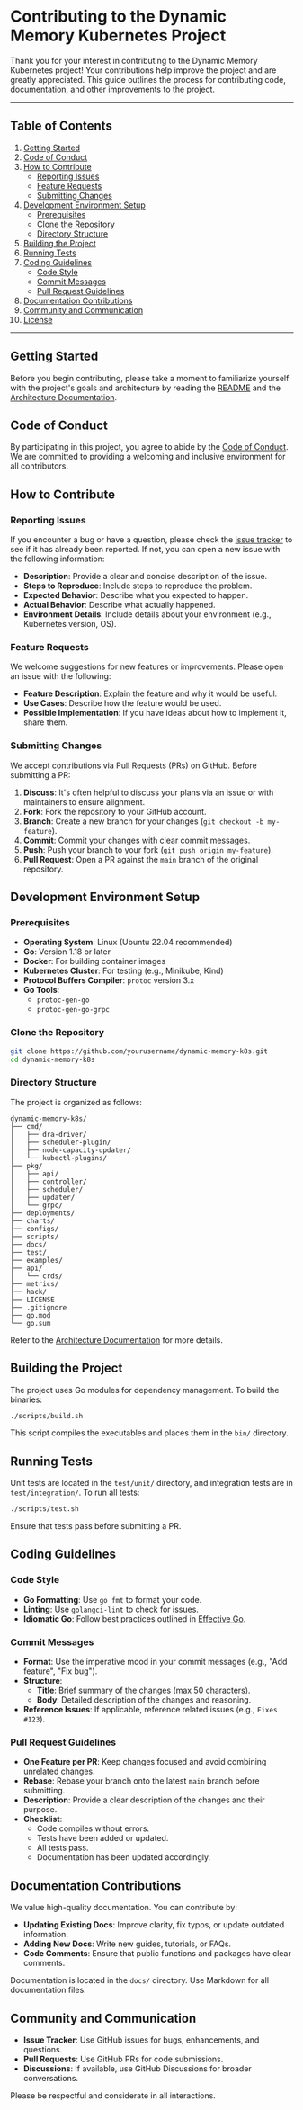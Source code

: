# Contributing to the Dynamic Memory Kubernetes Project

Thank you for your interest in contributing to the Dynamic Memory Kubernetes project! Your contributions help improve the project and are greatly appreciated. This guide outlines the process for contributing code, documentation, and other improvements to the project.

---

## Table of Contents

1. [Getting Started](#getting-started)
2. [Code of Conduct](#code-of-conduct)
3. [How to Contribute](#how-to-contribute)
   - [Reporting Issues](#reporting-issues)
   - [Feature Requests](#feature-requests)
   - [Submitting Changes](#submitting-changes)
4. [Development Environment Setup](#development-environment-setup)
   - [Prerequisites](#prerequisites)
   - [Clone the Repository](#clone-the-repository)
   - [Directory Structure](#directory-structure)
5. [Building the Project](#building-the-project)
6. [Running Tests](#running-tests)
7. [Coding Guidelines](#coding-guidelines)
   - [Code Style](#code-style)
   - [Commit Messages](#commit-messages)
   - [Pull Request Guidelines](#pull-request-guidelines)
8. [Documentation Contributions](#documentation-contributions)
9. [Community and Communication](#community-and-communication)
10. [License](#license)

---

## Getting Started

Before you begin contributing, please take a moment to familiarize yourself with the project's goals and architecture by reading the [README](../README.md) and the [Architecture Documentation](architecture.md).

## Code of Conduct

By participating in this project, you agree to abide by the [Code of Conduct](CODE_OF_CONDUCT.md). We are committed to providing a welcoming and inclusive environment for all contributors.

## How to Contribute

### Reporting Issues

If you encounter a bug or have a question, please check the [issue tracker](https://github.com/yourusername/dynamic-memory-k8s/issues) to see if it has already been reported. If not, you can open a new issue with the following information:

- **Description**: Provide a clear and concise description of the issue.
- **Steps to Reproduce**: Include steps to reproduce the problem.
- **Expected Behavior**: Describe what you expected to happen.
- **Actual Behavior**: Describe what actually happened.
- **Environment Details**: Include details about your environment (e.g., Kubernetes version, OS).

### Feature Requests

We welcome suggestions for new features or improvements. Please open an issue with the following:

- **Feature Description**: Explain the feature and why it would be useful.
- **Use Cases**: Describe how the feature would be used.
- **Possible Implementation**: If you have ideas about how to implement it, share them.

### Submitting Changes

We accept contributions via Pull Requests (PRs) on GitHub. Before submitting a PR:

1. **Discuss**: It's often helpful to discuss your plans via an issue or with maintainers to ensure alignment.
2. **Fork**: Fork the repository to your GitHub account.
3. **Branch**: Create a new branch for your changes (`git checkout -b my-feature`).
4. **Commit**: Commit your changes with clear commit messages.
5. **Push**: Push your branch to your fork (`git push origin my-feature`).
6. **Pull Request**: Open a PR against the `main` branch of the original repository.

## Development Environment Setup

### Prerequisites

- **Operating System**: Linux (Ubuntu 22.04 recommended)
- **Go**: Version 1.18 or later
- **Docker**: For building container images
- **Kubernetes Cluster**: For testing (e.g., Minikube, Kind)
- **Protocol Buffers Compiler**: `protoc` version 3.x
- **Go Tools**:
  - `protoc-gen-go`
  - `protoc-gen-go-grpc`

### Clone the Repository

```bash
git clone https://github.com/yourusername/dynamic-memory-k8s.git
cd dynamic-memory-k8s
```

### Directory Structure

The project is organized as follows:

```
dynamic-memory-k8s/
├── cmd/
│   ├── dra-driver/
│   ├── scheduler-plugin/
│   ├── node-capacity-updater/
│   └── kubectl-plugins/
├── pkg/
│   ├── api/
│   ├── controller/
│   ├── scheduler/
│   ├── updater/
│   └── grpc/
├── deployments/
├── charts/
├── configs/
├── scripts/
├── docs/
├── test/
├── examples/
├── api/
│   └── crds/
├── metrics/
├── hack/
├── LICENSE
├── .gitignore
├── go.mod
└── go.sum
```

Refer to the [Architecture Documentation](architecture.md) for more details.

## Building the Project

The project uses Go modules for dependency management. To build the binaries:

```bash
./scripts/build.sh
```

This script compiles the executables and places them in the `bin/` directory.

## Running Tests

Unit tests are located in the `test/unit/` directory, and integration tests are in `test/integration/`. To run all tests:

```bash
./scripts/test.sh
```

Ensure that tests pass before submitting a PR.

## Coding Guidelines

### Code Style

- **Go Formatting**: Use `go fmt` to format your code.
- **Linting**: Use `golangci-lint` to check for issues.
- **Idiomatic Go**: Follow best practices outlined in [Effective Go](https://golang.org/doc/effective_go.html).

### Commit Messages

- **Format**: Use the imperative mood in your commit messages (e.g., "Add feature", "Fix bug").
- **Structure**:
  - **Title**: Brief summary of the changes (max 50 characters).
  - **Body**: Detailed description of the changes and reasoning.
- **Reference Issues**: If applicable, reference related issues (e.g., `Fixes #123`).

### Pull Request Guidelines

- **One Feature per PR**: Keep changes focused and avoid combining unrelated changes.
- **Rebase**: Rebase your branch onto the latest `main` branch before submitting.
- **Description**: Provide a clear description of the changes and their purpose.
- **Checklist**:
  - Code compiles without errors.
  - Tests have been added or updated.
  - All tests pass.
  - Documentation has been updated accordingly.

## Documentation Contributions

We value high-quality documentation. You can contribute by:

- **Updating Existing Docs**: Improve clarity, fix typos, or update outdated information.
- **Adding New Docs**: Write new guides, tutorials, or FAQs.
- **Code Comments**: Ensure that public functions and packages have clear comments.

Documentation is located in the `docs/` directory. Use Markdown for all documentation files.

## Community and Communication

- **Issue Tracker**: Use GitHub issues for bugs, enhancements, and questions.
- **Pull Requests**: Use GitHub PRs for code submissions.
- **Discussions**: If available, use GitHub Discussions for broader conversations.

Please be respectful and considerate in all interactions.
